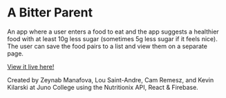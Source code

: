 # A Bitter Parent

An app where a user enters a food to eat and the app suggests a healthier food with at least 10g less sugar (sometimes 5g less sugar if it feels nice). The user can save the food pairs to a list and view them on a separate page.

[View it live here!](https://a-bitter-parent.netlify.app/)

Created by Zeynab Manafova, Lou Saint-Andre, Cam Remesz, and Kevin Kilarski at Juno College using the Nutritionix API, React & Firebase.
